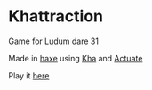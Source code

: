 Khattraction
============

Game for Ludum dare 31

Made in [haxe](http://haxe.org/) using [Kha](https://github.com/KTXSoftware/Kha) and [Actuate](https://github.com/openfl/actuate)

Play it [here](http://memilnx.cloud4you.fr/ld31/)
